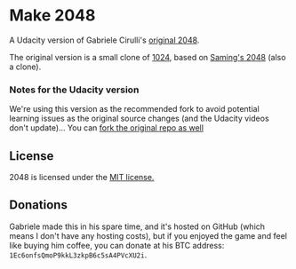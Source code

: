 # Make 2048
A Udacity version of Gabriele Cirulli's [original 2048](http://gabrielecirulli.github.io/2048/). 

The original version is a small clone of [1024](https://play.google.com/store/apps/details?id=com.veewo.a1024), based on [Saming's 2048](http://saming.fr/p/2048/) (also a clone).

### Notes for the Udacity version
We're using this version as the recommended fork to avoid potential learning issues as the original source changes (and the Udacity videos don't update)... You can [fork the original repo as well](https://github.com/gabrielecirulli/2048)

## License
2048 is licensed under the [MIT license.](https://github.com/gabrielecirulli/2048/blob/master/LICENSE.txt)

## Donations
Gabriele made this in his spare time, and it's hosted on GitHub (which means I don't have any hosting costs), but if you enjoyed the game and feel like buying him coffee, you can donate at his BTC address: `1Ec6onfsQmoP9kkL3zkpB6c5sA4PVcXU2i`.
